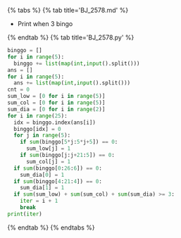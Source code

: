 {% tabs %}
{% tab title='BJ_2578.md' %}

* Print when 3 bingo

{% endtab %}
{% tab title='BJ_2578.py' %}

```py
binggo = []
for i in range(5):
  binggo += list(map(int,input().split()))
ans = []
for i in range(5):
  ans += list(map(int,input().split()))
cnt = 0
sum_low = [0 for i in range(5)]
sum_col = [0 for i in range(5)]
sum_dia = [0 for i in range(2)]
for i in range(25):
  idx = binggo.index(ans[i])
  binggo[idx] = 0
  for j in range(5):
    if sum(binggo[5*j:5*j+5]) == 0:
      sum_low[j] = 1
    if sum(binggo[j:j+21:5]) == 0:
      sum_col[j] = 1
  if sum(binggo[0:26:6]) == 0:
    sum_dia[0] = 1
  if sum(binggo[4:21:4]) == 0:
    sum_dia[1] = 1
  if sum(sum_low) + sum(sum_col) + sum(sum_dia) >= 3:
    iter = i + 1
    break
print(iter)
```

{% endtab %}
{% endtabs %}